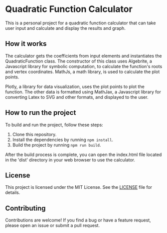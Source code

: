 # Quadratic Function Calculator

This is a personal project for a quadratic function calculator that can take user input and calculate and display the results and graph.

## How it works
The calculator gets the coefficients from input elements and instantiates the QuadraticFunction class. The constructor of this class uses Algebrite, a Javascript library for symbolic computation, to calculate the function's roots and vertex coordinates. MathJs, a math library, is used to calculate the plot points.

Plotly, a library for data visualization, uses the plot points to plot the function. The other data is formatted using MathJax, a Javascript library for converting Latex to SVG and other formats, and displayed to the user.

## How to run the project
To build and run the project, follow these steps:

1. Clone this repository.
2. Install the dependencies by running `npm install`.
3. Build the project by running `npm run build`.

After the build process is complete, you can open the index.html file located in the 'dist' directory in your web browser to use the calculator.

## License
This project is licensed under the MIT License. See the [LICENSE](./LICENSE.md) file for details.

## Contributing
Contributions are welcome! If you find a bug or have a feature request, please open an issue or submit a pull request.
